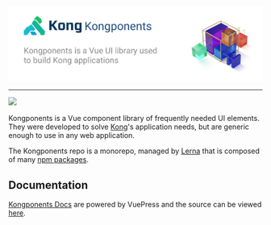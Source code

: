 [![](kongponents-logo.jpg?raw=true)][docsUrl]

---
![](https://github.com/Kong/kongponents/workflows/Node%20CI/badge.svg)

Kongponents is a Vue component library of frequently needed UI elements. They were developed to solve [Kong](https://konghq.com)'s application needs, but are generic enough to use in any web application.

The Kongponents repo is a monorepo, managed by [Lerna](https://lerna.js.org/) that is composed of many [npm packages](https://www.npmjs.com/org/kongponents).

## Documentation
[Kongponents Docs][docsUrl] are powered by VuePress and the source can be viewed [here](docs/README.md).

[docsUrl]: https://kongponents.konghq.com
